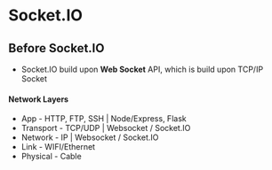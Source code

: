 # Socket.IO

## Before Socket.IO
* Socket.IO build upon **Web Socket** API, which is build upon TCP/IP Socket

#### Network Layers
* App - HTTP, FTP, SSH | Node/Express, Flask
* Transport - TCP/UDP  | Websocket / Socket.IO
* Network - IP         | Websocket / Socket.IO
* Link - WIFI/Ethernet
* Physical - Cable

[img]: https://microchipdeveloper.com/local--files/tcpip:tcp-ip-five-layer-model/tcpip_5_layer_overview.png